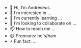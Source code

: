 - 👋 Hi, I’m Andreseus
- 👀 I’m interested in ...
- 🌱 I’m currently learning ...
- 💞️ I’m looking to collaborate on ...
- 📫 How to reach me ...
- 😄 Pronouns: he's/ham
- ⚡ Fun fact: ...

<!---
Andreseus/Andreseus is a ✨ special ✨ repository because its `README.md` (this file) appears on your GitHub profile.
You can click the Preview link to take a look at your changes.
--->
